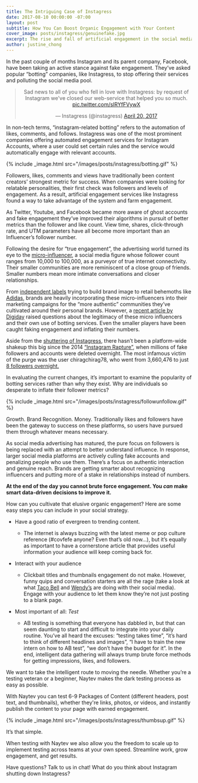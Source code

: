 ```yaml
---
title: The Intriguing Case of Instagress
date: 2017-08-10 00:00:00 -07:00
layout: post
subtitle: How You Can Boost Organic Engagement with Your Content
cover_image: posts/instagress/genuinefake.jpg
excerpt: The rise and fall of artificial engagement in the social media world.
author: justine_chong
---
```


In the past couple of months Instagram and its parent company, Facebook, have been taking an active stance against fake engagement. They’ve asked popular “botting” companies, like Instagress, to stop offering their services and polluting the social media pool. 

<center>
	<blockquote class="twitter-tweet" data-lang="en"><p lang="en" dir="ltr">Sad news to all of you who fell in love with Instagress: by request of  Instagram we&#39;ve closed our web-service that helped you so much. <a href="https://t.co/sIRYfFVywX">pic.twitter.com/sIRYfFVywX</a></p>&mdash; Instagress (@instagress) <a href="https://twitter.com/instagress/status/855006699568148480">April 20, 2017</a></blockquote><script async src="//platform.twitter.com/widgets.js" charset="utf-8"></script>
</center>


In non-tech terms, “instagram-related botting” refers to the automation of likes, comments, and follows. Instagress was one of the most prominent companies offering automated engagement services for Instagram Accounts, where a user could set certain rules and the service would automatically engage with relevant accounts. 

{% include _image.html src="/images/posts/instagress/botting.gif" %}

Followers, likes, comments and views have traditionally been content creators’ strongest metric for success. When companies were looking for relatable personalities, their first check was followers and levels of engagement. As a result, artificial engagement services like Instagress found a way to take advantage of the system and farm engagement. 

As Twitter, Youtube, and Facebook became more aware of ghost accounts and fake engagement they’ve improved their algorithms in pursuit of better metrics than the follower and like count. View time, shares, click-through rate, and UTM parameters have all become more important than an Influencer’s follower number. 

Following the desire for “true engagement”, the advertising world turned its eye to the [micro-influencer](https://digiday.com/marketing/micro-influencers/), a social media figure whose follower count ranges from 10,000 to 100,000, as a purveyor of true internet connectivity. Their smaller communities are more reminiscent of a close group of friends. Smaller numbers mean more intimate conversations and closer relationships. 

From [independent labels](https://www.forbes.com/sites/afifghannoum/2017/02/13/from-major-publicity-to-micro-influencers-spreading-the-word-about-biohms-breakthrough-probiotic/#4c16128ee8a2) trying to build brand image to retail behemoths like [Adidas](https://www.marketingweek.com/2016/10/06/adidas-on-redefining-influencer-marketing-through-dark-social/), brands are heavily incorporating these micro-influencers into their marketing campaigns for the “more authentic” communities they’ve cultivated around their personal brands. However, a [recent article by Digiday](https://digiday.com/marketing/wannabe-instagram-influencers-use-bots-appear-popular/) raised questions about the legitimacy of these micro influencers and their own use of botting services. Even the smaller players have been caught faking engagement and inflating their numbers. 

Aside from the [shuttering of Instagress](https://www.theverge.com/2017/4/20/15374080/instagram-bot-site-instagress-dead), there hasn’t been a platform-wide shakeup this big since the 2014 [“Instagram Rapture”](https://bits.blogs.nytimes.com/2014/12/18/millions-of-fake-instagram-users-disappear-in-purge/), when millions of fake followers and accounts were deleted overnight. The most infamous victim of the purge was the user chiragchirag78, who went from 3,660,476 to just [8 followers overnight.](https://motherboard.vice.com/en_us/article/ae34zb/the-biggest-victim-of-instagrams-robot-purge)

In evaluating the current changes, it’s important to examine the popularity of botting services rather than why they exist. Why are individuals so desperate to inflate their follower metrics? 

{% include _image.html src="/images/posts/instagress/followunfollow.gif" %}
 
Growth. Brand Recognition. Money. Traditionally likes and followers have been the gateway to success on these platforms, so users have pursued them through whatever means necessary. 

As social media advertising has matured, the pure focus on followers is being replaced with an attempt to better understand influence. In response, larger social media platforms are actively culling fake accounts and penalizing people who use them. There’s a focus on authentic interaction and genuine reach. Brands are getting smarter about recognizing influencers and putting more of a stake in relationships instead of numbers.

__At the end of the day you cannot brute force engagement. You _can_ make smart data-driven decisions to improve it.__

How can you cultivate that elusive organic engagement? Here are some easy steps you can include in your social strategy. 

- Have a good ratio of evergreen to trending content.

	- The internet is always buzzing with the latest meme or pop culture reference (#covfefe anyone? Even that’s old now...), but it’s equally as important to have a cornerstone article that provides useful information your audience will keep coming back for. 

- Interact with your audience
	- Clickbait titles and thumbnails engagement do not make. However, funny quips and conversation starters are all the rage (take a look at what [Taco Bell](https://www.linkdex.com/en-us/inked/social-media-strategy-taco-bell/) and [Wendy’s](http://mashable.com/2017/01/05/sassy-wendys-social-media-manager/) are doing with their social media). Engage with your audience to let them know they’re not just posting to a blank page. 

- Most important of all: *Test*
	- AB testing is something that everyone has dabbled in, but that can seem daunting to start and difficult to integrate into your daily routine. You’ve all heard the excuses: “testing takes time”, “it’s hard to think of different headlines and images”, “I have to train the new intern on how to AB test”, “we don’t have the budget for it”.  In the end, intelligent data gathering will always trump brute force methods for getting impressions, likes, and followers. 

We want to take the intelligent route to moving the needle. Whether you’re a testing veteran or a beginner, Naytev makes the dark testing process as easy as possible.

With Naytev you can test 6-9 Packages of Content (different headers, post text, and thumbnails), whether they're links, photos, or videos, and instantly publish the content to your page with earned engagement.

{% include _image.html src="/images/posts/instagress/thumbsup.gif" %}

It’s that simple.

When testing with Naytev we also allow you the freedom to scale up to implement testing across teams at your own speed. Streamline work, grow engagement, and get results. 

Have questions? Talk to us in chat! What do you think about Instagram shutting down Instagress? 
